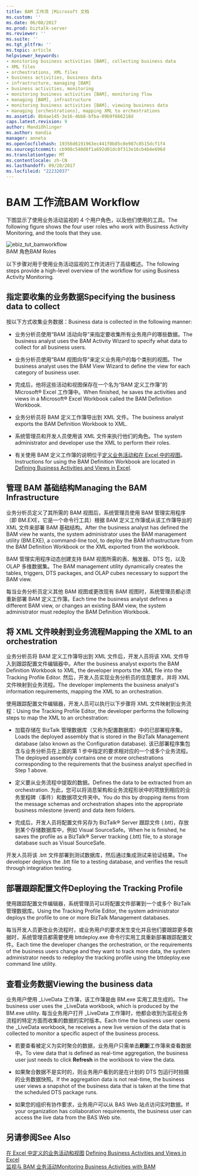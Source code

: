 ```yaml
---
title: BAM 工作流 |Microsoft 文档
ms.custom: ''
ms.date: 06/08/2017
ms.prod: biztalk-server
ms.reviewer: ''
ms.suite: ''
ms.tgt_pltfrm: ''
ms.topic: article
helpviewer_keywords:
- monitoring business activities [BAM], collecting business data
- XML files
- orchestrations, XML files
- business activities, business data
- infrastructure, managing [BAM]
- business activities, monitoring
- monitoring business activities [BAM], monitoring flow
- managing [BAM], infrastructure
- monitoring business activities [BAM], viewing business data
- managing [orchestrations], mapping XML to orchestrations
ms.assetid: 8b4ae145-3e16-4bb8-bfba-09b9f666218d
caps.latest.revision: 9
author: MandiOhlinger
ms.author: mandia
manager: anneta
ms.openlocfilehash: 19356d6191963ec441f0b85c0e987c8515dcf1f4
ms.sourcegitcommit: cb908c540d8f1a692d01dc8f313e16cb4b4e696d
ms.translationtype: MT
ms.contentlocale: zh-CN
ms.lasthandoff: 09/20/2017
ms.locfileid: "22232037"
---
```

# <a name="bam-workflow"></a><span data-ttu-id="ca878-102">BAM 工作流</span><span class="sxs-lookup"><span data-stu-id="ca878-102">BAM Workflow</span></span>
<span data-ttu-id="ca878-103">下图显示了使用业务活动监视的 4 个用户角色，以及他们使用的工具。</span><span class="sxs-lookup"><span data-stu-id="ca878-103">The following figure shows the four user roles who work with Business Activity Monitoring, and the tools that they use.</span></span>  
  
 ![](../core/media/ebiz-tut-bamworkflow.gif "ebiz_tut_bamworkflow")  
<span data-ttu-id="ca878-104">BAM 角色</span><span class="sxs-lookup"><span data-stu-id="ca878-104">BAM Roles</span></span>  
  
 <span data-ttu-id="ca878-105">以下步骤对用于使用业务活动监视的工作流进行了高级概述。</span><span class="sxs-lookup"><span data-stu-id="ca878-105">The following steps provide a high-level overview of the workflow for using Business Activity Monitoring.</span></span>  
  
## <a name="specifying-the-business-data-to-collect"></a><span data-ttu-id="ca878-106">指定要收集的业务数据</span><span class="sxs-lookup"><span data-stu-id="ca878-106">Specifying the business data to collect</span></span>  
 <span data-ttu-id="ca878-107">按以下方式收集业务数据：</span><span class="sxs-lookup"><span data-stu-id="ca878-107">Business data is collected in the following manner:</span></span>  
  
-   <span data-ttu-id="ca878-108">业务分析员使用“BAM 活动向导”来指定要收集所有业务用户的哪些数据。</span><span class="sxs-lookup"><span data-stu-id="ca878-108">The business analyst uses the BAM Activity Wizard to specify what data to collect for all business users.</span></span>  
  
-   <span data-ttu-id="ca878-109">业务分析员使用“BAM 视图向导”来定义业务用户的每个类别的视图。</span><span class="sxs-lookup"><span data-stu-id="ca878-109">The business analyst uses the BAM View Wizard to define the view for each category of business user.</span></span>  
  
-   <span data-ttu-id="ca878-110">完成后，他将这些活动和视图保存在一个名为“BAM 定义工作簿”的 Microsoft® Excel 工作簿中。</span><span class="sxs-lookup"><span data-stu-id="ca878-110">When finished, he saves the activities and views in a Microsoft® Excel Workbook called the BAM Definition Workbook.</span></span>  
  
-   <span data-ttu-id="ca878-111">业务分析员将 BAM 定义工作簿导出到 XML 文件。</span><span class="sxs-lookup"><span data-stu-id="ca878-111">The business analyst exports the BAM Definition Workbook to XML.</span></span>  
  
-   <span data-ttu-id="ca878-112">系统管理员和开发人员使用该 XML 文件来执行他们的角色。</span><span class="sxs-lookup"><span data-stu-id="ca878-112">The system administrator and developer use the XML to perform their roles.</span></span>  
  
-   <span data-ttu-id="ca878-113">有关使用 BAM 定义工作簿的说明位于[定义业务活动和在 Excel 中的视图](../core/defining-business-activities-and-views-in-excel.md)。</span><span class="sxs-lookup"><span data-stu-id="ca878-113">Instructions for using the BAM Definition Workbook are located in [Defining Business Activities and Views in Excel](../core/defining-business-activities-and-views-in-excel.md).</span></span>  
  
## <a name="managing-the-bam-infrastructure"></a><span data-ttu-id="ca878-114">管理 BAM 基础结构</span><span class="sxs-lookup"><span data-stu-id="ca878-114">Managing the BAM Infrastructure</span></span>  
 <span data-ttu-id="ca878-115">业务分析员定义了其所需的 BAM 视图后，系统管理员使用 BAM 管理实用程序（即 BM.EXE，它是一个命令行工具）根据 BAM 定义工作簿或从该工作簿导出的 XML 文件来部署 BAM 基础结构。</span><span class="sxs-lookup"><span data-stu-id="ca878-115">After the business analyst has defined the BAM view he wants, the system administrator uses the BAM management utility (BM.EXE), a command-line tool, to deploy the BAM infrastructure from the BAM Definition Workbook or the XML exported from the workbook.</span></span>  
  
 <span data-ttu-id="ca878-116">BAM 管理实用程序动态创建支持 BAM 视图所需的表、触发器、DTS 包，以及 OLAP 多维数据集。</span><span class="sxs-lookup"><span data-stu-id="ca878-116">The BAM management utility dynamically creates the tables, triggers, DTS packages, and OLAP cubes necessary to support the BAM view.</span></span>  
  
 <span data-ttu-id="ca878-117">每当业务分析员定义其他 BAM 视图或更改现有 BAM 视图时，系统管理员都必须重新部署 BAM 定义工作簿。</span><span class="sxs-lookup"><span data-stu-id="ca878-117">Each time the business analyst defines a different BAM view, or changes an existing BAM view, the system administrator must redeploy the BAM Definition Workbook.</span></span>  
  
## <a name="mapping-the-xml-to-an-orchestration"></a><span data-ttu-id="ca878-118">将 XML 文件映射到业务流程</span><span class="sxs-lookup"><span data-stu-id="ca878-118">Mapping the XML to an orchestration</span></span>  
 <span data-ttu-id="ca878-119">业务分析员将 BAM 定义工作簿导出到 XML 文件后，开发人员将该 XML 文件导入到跟踪配置文件编辑器中。</span><span class="sxs-lookup"><span data-stu-id="ca878-119">After the business analyst exports the BAM Definition Workbook to XML, the developer imports the XML file into the Tracking Profile Editor.</span></span> <span data-ttu-id="ca878-120">然后，开发人员实现业务分析员的信息要求，并将 XML 文件映射到业务流程。</span><span class="sxs-lookup"><span data-stu-id="ca878-120">The developer implements the business analyst's information requirements, mapping the XML to an orchestration.</span></span>  
  
 <span data-ttu-id="ca878-121">使用跟踪配置文件编辑器，开发人员可以执行以下步骤将 XML 文件映射到业务流程：</span><span class="sxs-lookup"><span data-stu-id="ca878-121">Using the Tracking Profile Editor, the developer performs the following steps to map the XML to an orchestration:</span></span>  
  
-   <span data-ttu-id="ca878-122">加载存储在 BizTalk 管理数据库（又称为配置数据库）中的已部署程序集。</span><span class="sxs-lookup"><span data-stu-id="ca878-122">Loads the deployed assembly that is stored in the BizTalk Management database (also known as the Configuration database).</span></span> <span data-ttu-id="ca878-123">该已部署程序集包含与业务分析员在上面的第 1 步中指定的要求相对应的一个或多个业务流程。</span><span class="sxs-lookup"><span data-stu-id="ca878-123">The deployed assembly contains one or more orchestrations corresponding to the requirements that the business analyst specified in Step 1 above.</span></span>  
  
-   <span data-ttu-id="ca878-124">定义要从业务流程中提取的数据。</span><span class="sxs-lookup"><span data-stu-id="ca878-124">Defines the data to be extracted from an orchestration.</span></span> <span data-ttu-id="ca878-125">为此，您可以将消息架构和业务流程形状中的项放到相应的业务里程碑（事件）和数据项文件夹中。</span><span class="sxs-lookup"><span data-stu-id="ca878-125">You do this by dropping items from the message schemas and orchestration shapes into the appropriate business milestone (event) and data item folders.</span></span>  
  
-   <span data-ttu-id="ca878-126">完成后，开发人员将配置文件另存为 BizTalk® Server 跟踪文件 (.btt)，存放到某个存储数据库中，例如 Visual SourceSafe。</span><span class="sxs-lookup"><span data-stu-id="ca878-126">When he is finished, he saves the profile as a BizTalk® Server tracking (.btt) file, to a storage database such as Visual SourceSafe.</span></span>  
  
 <span data-ttu-id="ca878-127">开发人员将该 .btt 文件部署到测试数据库，然后通过集成测试来验证结果。</span><span class="sxs-lookup"><span data-stu-id="ca878-127">The developer deploys the .btt file to a testing database, and verifies the result through integration testing.</span></span>  
  
## <a name="deploying-the-tracking-profile"></a><span data-ttu-id="ca878-128">部署跟踪配置文件</span><span class="sxs-lookup"><span data-stu-id="ca878-128">Deploying the Tracking Profile</span></span>  
 <span data-ttu-id="ca878-129">使用跟踪配置文件编辑器，系统管理员可以将配置文件部署到一个或多个 BizTalk 管理数据库。</span><span class="sxs-lookup"><span data-stu-id="ca878-129">Using the Tracking Profile Editor, the system administrator deploys the profile to one or more BizTalk Management databases.</span></span>  
  
 <span data-ttu-id="ca878-130">每当开发人员更改业务流程时，或业务用户的要求发生变化并且他们要跟踪更多数据时，系统管理员都需要使用 bttdeploy.exe 命令行实用工具重新部署跟踪配置文件。</span><span class="sxs-lookup"><span data-stu-id="ca878-130">Each time the developer changes the orchestration, or the requirements of the business users change and they want to track more data, the system administrator needs to redeploy the tracking profile using the bttdeploy.exe command line utility.</span></span>  
  
## <a name="viewing-the-business-data"></a><span data-ttu-id="ca878-131">查看业务数据</span><span class="sxs-lookup"><span data-stu-id="ca878-131">Viewing the business data</span></span>  
 <span data-ttu-id="ca878-132">业务用户使用 _LiveData 工作簿，该工作簿是由 BM.exe 实用工具生成的。</span><span class="sxs-lookup"><span data-stu-id="ca878-132">The business user uses the _LiveData workbook, which is produced by the BM.exe utility.</span></span> <span data-ttu-id="ca878-133">每当业务用户打开 _LiveData 工作簿时，他都会收到为监视业务流程的特定方面而收集的数据的实时版本。</span><span class="sxs-lookup"><span data-stu-id="ca878-133">Each time the business user opens the _LiveData workbook, he receives a new live version of the data that is collected to monitor a specific aspect of the business process.</span></span>  
  
-   <span data-ttu-id="ca878-134">若要查看被定义为实时聚合的数据，业务用户只需单击**刷新**工作簿来查看数据中。</span><span class="sxs-lookup"><span data-stu-id="ca878-134">To view data that is defined as real-time aggregation, the business user just needs to click **Refresh** in the workbook to view the data.</span></span>  
  
-   <span data-ttu-id="ca878-135">如果聚合数据不是实时的，则业务用户看到的是在计划的 DTS 包运行时拍摄的业务数据快照。</span><span class="sxs-lookup"><span data-stu-id="ca878-135">If the aggregation data is not real-time, the business user views a snapshot of the business data that is taken at the time that the scheduled DTS package runs.</span></span>  
  
-   <span data-ttu-id="ca878-136">如果您的组织有协作要求，业务用户可以从 BAS Web 站点访问实时数据。</span><span class="sxs-lookup"><span data-stu-id="ca878-136">If your organization has collaboration requirements, the business user can access the live data from the BAS Web site.</span></span>  
  
## <a name="see-also"></a><span data-ttu-id="ca878-137">另请参阅</span><span class="sxs-lookup"><span data-stu-id="ca878-137">See Also</span></span>  
 <span data-ttu-id="ca878-138">[在 Excel 中定义的业务活动和视图](../core/defining-business-activities-and-views-in-excel.md) </span><span class="sxs-lookup"><span data-stu-id="ca878-138">[Defining Business Activities and Views in Excel](../core/defining-business-activities-and-views-in-excel.md) </span></span>  
 [<span data-ttu-id="ca878-139">监视与 BAM 业务活动</span><span class="sxs-lookup"><span data-stu-id="ca878-139">Monitoring Business Activities with BAM</span></span>](../core/monitoring-business-activities-with-bam.md)